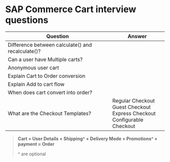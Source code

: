 # SAP Commerce Cart interview questions

| Question                                          | Answer                                                                                |
| ------------------------------------------------- | ------------------------------------------------------------------------------------- |
| Difference between calculate() and recalculate()? |                                                                                       |
| Can a user have Multiple carts?                   |                                                                                       |
| Anonymous user cart                               |                                                                                       |
| Explain Cart to Order conversion                  |                                                                                       |
| Explain Add to cart flow                          |                                                                                       |
| When does cart convert into order?                |                                                                                       |
| What are the Checkout Templates?                  | Regular Checkout <br> Guest Checkout <br> Express Checkout <br> Configurable Checkout |

> **Cart + User Details + Shipping^ + Delivery Mode + Promotions^ + payment = Order**
>
> ^ are optional
